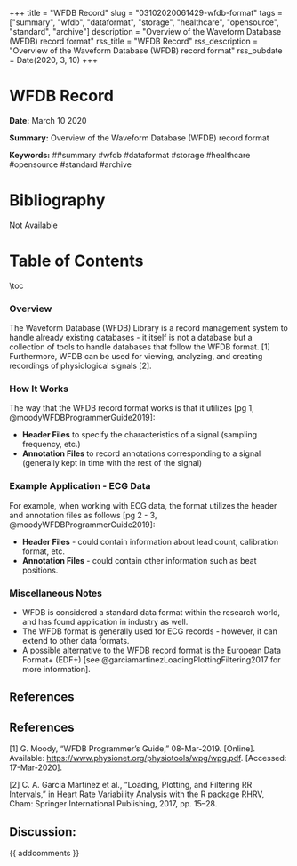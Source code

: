 +++
title = "WFDB Record"
slug = "03102020061429-wfdb-format"
tags = ["summary", "wfdb", "dataformat", "storage", "healthcare", "opensource", "standard", "archive"]
description = "Overview of the Waveform Database (WFDB) record format"
rss_title = "WFDB Record"
rss_description = "Overview of the Waveform Database (WFDB) record format"
rss_pubdate = Date(2020, 3, 10)
+++



WFDB Record
=========

**Date:** March 10 2020

**Summary:** Overview of the Waveform Database (WFDB) record format

**Keywords:** ##summary #wfdb #dataformat #storage #healthcare #opensource #standard  #archive

Bibliography
==========

Not Available 

Table of Contents
=========

\toc

### Overview

The Waveform Database (WFDB) Library is a record management system to handle already existing databases - it itself is not a database but a collection of tools to handle databases that follow the WFDB format. [1] Furthermore, WFDB can be used for viewing, analyzing, and creating recordings of physiological signals [2].

### How It Works

The way that the WFDB record format works is that it utilizes [pg 1, @moodyWFDBProgrammerGuide2019]:

  * **Header Files** to specify the characteristics of a signal (sampling frequency, etc.)
  * **Annotation Files** to record annotations corresponding to a signal (generally kept in time with the rest of the signal)

### Example Application - ECG Data

For example, when working with ECG data, the format utilizes the header and annotation files as follows [pg 2 - 3, @moodyWFDBProgrammerGuide2019]:

  * **Header Files** - could contain information about lead count, calibration format, etc.
  * **Annotation Files** - could contain other information such as beat positions.

### Miscellaneous Notes

  * WFDB is considered a standard data format within the research world, and has found application in industry as well.
  * The WFDB format is generally used for ECG records - however, it can extend to other data formats.
  * A possible alternative to the WFDB record format is the European Data Format+ (EDF+) [see @garciamartinezLoadingPlottingFiltering2017 for more information].

## References

## References

[1] G. Moody, “WFDB Programmer’s Guide,” 08-Mar-2019. [Online]. Available: https://www.physionet.org/physiotools/wpg/wpg.pdf. [Accessed: 17-Mar-2020].

[2] C. A. García Martínez et al., “Loading, Plotting, and Filtering RR Intervals,” in Heart Rate Variability Analysis with the R package RHRV, Cham: Springer International Publishing, 2017, pp. 15–28.
## Discussion: 

{{ addcomments }}
